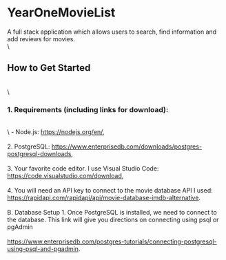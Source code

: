 # YearOneMovieList
A full stack application which allows users to search, find information and add reviews for movies.
\
\
## How to Get Started 
\
\

### 1.  Requirements (including links for download):
\
\ - Node.js: https://nodejs.org/en/,
\
\
2.  PostgreSQL: https://www.enterprisedb.com/downloads/postgres-postgresql-downloads,
\
\
3.  Your favorite code editor.  I use Visual Studio Code:  https://code.visualstudio.com/download,
\
\
4.  You will need an API key to connect to the movie database API I used:  https://rapidapi.com/rapidapi/api/movie-database-imdb-alternative.
\
\
B. Database Setup
    1.  Once PostgreSQL is installed, we need to connect to the database.  This link will give you directions on connecting using psql or pgAdmin
    \
    \
        https://www.enterprisedb.com/postgres-tutorials/connecting-postgresql-using-psql-and-pgadmin.
